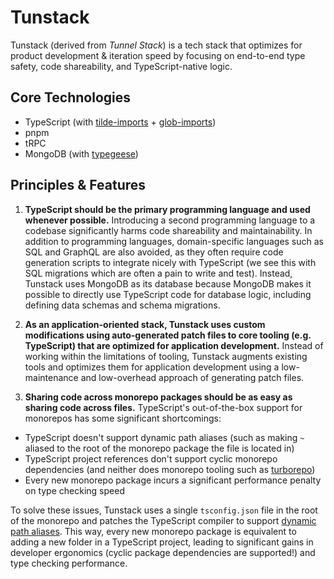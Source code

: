 # Tunstack

Tunstack (derived from _Tunnel Stack_) is a tech stack that optimizes for product development & iteration speed by focusing on end-to-end type safety, code shareability, and TypeScript-native logic.

## Core Technologies

- TypeScript (with [tilde-imports](https://github.com/Tunnel-Labs/tilde-imports) + [glob-imports](https://github.com/Tunnel-Labs/glob-imports))
- pnpm
- tRPC
- MongoDB (with [typegeese](https://github.com/Tunnel-Labs/typegeese))

## Principles & Features

1. **TypeScript should be the primary programming language and used whenever possible.** Introducing a second programming language to a codebase significantly harms code shareability and maintainability. In addition to programming languages, domain-specific languages such as SQL and GraphQL are also avoided, as they often require code generation scripts to integrate nicely with TypeScript (we see this with SQL migrations which are often a pain to write and test). Instead, Tunstack uses MongoDB as its database because MongoDB makes it possible to directly use TypeScript code for database logic, including defining data schemas and schema migrations.

2. **As an application-oriented stack, Tunstack uses custom modifications using auto-generated patch files to core tooling (e.g. TypeScript) that are optimized for application development.** Instead of working within the limitations of tooling, Tunstack augments existing tools and optimizes them for application development using a low-maintenance and low-overhead approach of generating patch files.

3. **Sharing code across monorepo packages should be as easy as sharing code across files.** TypeScript's out-of-the-box support for monorepos has some significant shortcomings:

- TypeScript doesn't support dynamic path aliases (such as making `~` aliased to the root of the monorepo package the file is located in)
- TypeScript project references don't support cyclic monorepo dependencies (and neither does monorepo tooling such as [turborepo](https://turbo.build/repo))
- Every new monorepo package incurs a significant performance penalty on type checking speed

To solve these issues, Tunstack uses a single `tsconfig.json` file in the root of the monorepo and patches the TypeScript compiler to support [dynamic path aliases](https://github.com/Tunnel-Labs/tilde-imports). This way, every new monorepo package is equivalent to adding a new folder in a TypeScript project, leading to significant gains in developer ergonomics (cyclic package dependencies are supported!) and type checking performance.
